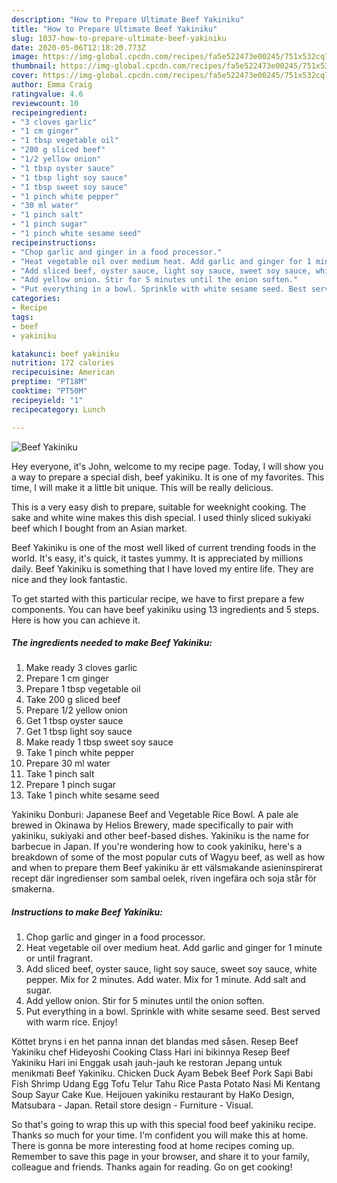 ```yaml
---
description: "How to Prepare Ultimate Beef Yakiniku"
title: "How to Prepare Ultimate Beef Yakiniku"
slug: 1037-how-to-prepare-ultimate-beef-yakiniku
date: 2020-05-06T12:18:20.773Z
image: https://img-global.cpcdn.com/recipes/fa5e522473e00245/751x532cq70/beef-yakiniku-recipe-main-photo.jpg
thumbnail: https://img-global.cpcdn.com/recipes/fa5e522473e00245/751x532cq70/beef-yakiniku-recipe-main-photo.jpg
cover: https://img-global.cpcdn.com/recipes/fa5e522473e00245/751x532cq70/beef-yakiniku-recipe-main-photo.jpg
author: Emma Craig
ratingvalue: 4.6
reviewcount: 10
recipeingredient:
- "3 cloves garlic"
- "1 cm ginger"
- "1 tbsp vegetable oil"
- "200 g sliced beef"
- "1/2 yellow onion"
- "1 tbsp oyster sauce"
- "1 tbsp light soy sauce"
- "1 tbsp sweet soy sauce"
- "1 pinch white pepper"
- "30 ml water"
- "1 pinch salt"
- "1 pinch sugar"
- "1 pinch white sesame seed"
recipeinstructions:
- "Chop garlic and ginger in a food processor."
- "Heat vegetable oil over medium heat. Add garlic and ginger for 1 minute or until fragrant."
- "Add sliced beef, oyster sauce, light soy sauce, sweet soy sauce, white pepper. Mix for 2 minutes. Add water. Mix for 1 minute. Add salt and sugar."
- "Add yellow onion. Stir for 5 minutes until the onion soften."
- "Put everything in a bowl. Sprinkle with white sesame seed. Best served with warm rice. Enjoy!"
categories:
- Recipe
tags:
- beef
- yakiniku

katakunci: beef yakiniku 
nutrition: 172 calories
recipecuisine: American
preptime: "PT18M"
cooktime: "PT50M"
recipeyield: "1"
recipecategory: Lunch

---
```



![Beef Yakiniku](https://img-global.cpcdn.com/recipes/fa5e522473e00245/751x532cq70/beef-yakiniku-recipe-main-photo.jpg)

Hey everyone, it's John, welcome to my recipe page. Today, I will show you a way to prepare a special dish, beef yakiniku. It is one of my favorites. This time, I will make it a little bit unique. This will be really delicious.

This is a very easy dish to prepare, suitable for weeknight cooking. The sake and white wine makes this dish special. I used thinly sliced sukiyaki beef which I bought from an Asian market.

Beef Yakiniku is one of the most well liked of current trending foods in the world. It's easy, it's quick, it tastes yummy. It is appreciated by millions daily. Beef Yakiniku is something that I have loved my entire life. They are nice and they look fantastic.


To get started with this particular recipe, we have to first prepare a few components. You can have beef yakiniku using 13 ingredients and 5 steps. Here is how you can achieve it.

<!--inarticleads1-->

##### The ingredients needed to make Beef Yakiniku:

1. Make ready 3 cloves garlic
1. Prepare 1 cm ginger
1. Prepare 1 tbsp vegetable oil
1. Take 200 g sliced beef
1. Prepare 1/2 yellow onion
1. Get 1 tbsp oyster sauce
1. Get 1 tbsp light soy sauce
1. Make ready 1 tbsp sweet soy sauce
1. Take 1 pinch white pepper
1. Prepare 30 ml water
1. Take 1 pinch salt
1. Prepare 1 pinch sugar
1. Take 1 pinch white sesame seed


Yakiniku Donburi: Japanese Beef and Vegetable Rice Bowl. A pale ale brewed in Okinawa by Helios Brewery, made specifically to pair with yakiniku, sukiyaki and other beef-based dishes. Yakiniku is the name for barbecue in Japan. If you&#39;re wondering how to cook yakiniku, here&#39;s a breakdown of some of the most popular cuts of Wagyu beef, as well as how and when to prepare them Beef yakiniku är ett välsmakande asieninspirerat recept där ingredienser som sambal oelek, riven ingefära och soja står för smakerna. 

<!--inarticleads2-->

##### Instructions to make Beef Yakiniku:

1. Chop garlic and ginger in a food processor.
1. Heat vegetable oil over medium heat. Add garlic and ginger for 1 minute or until fragrant.
1. Add sliced beef, oyster sauce, light soy sauce, sweet soy sauce, white pepper. Mix for 2 minutes. Add water. Mix for 1 minute. Add salt and sugar.
1. Add yellow onion. Stir for 5 minutes until the onion soften.
1. Put everything in a bowl. Sprinkle with white sesame seed. Best served with warm rice. Enjoy!


Köttet bryns i en het panna innan det blandas med såsen. Resep Beef Yakiniku chef Hideyoshi Cooking Class Hari ini bikinnya Resep Beef Yakiniku Hari ini Enggak usah jauh-jauh ke restoran Jepang untuk menikmati Beef Yakiniku. Chicken Duck Ayam Bebek Beef Pork Sapi Babi Fish Shrimp Udang Egg Tofu Telur Tahu Rice Pasta Potato Nasi Mi Kentang Soup Sayur Cake Kue. Heijouen yakiniku restaurant by HaKo Design, Matsubara - Japan. Retail store design - Furniture - Visual. 

So that's going to wrap this up with this special food beef yakiniku recipe. Thanks so much for your time. I'm confident you will make this at home. There is gonna be more interesting food at home recipes coming up. Remember to save this page in your browser, and share it to your family, colleague and friends. Thanks again for reading. Go on get cooking!
